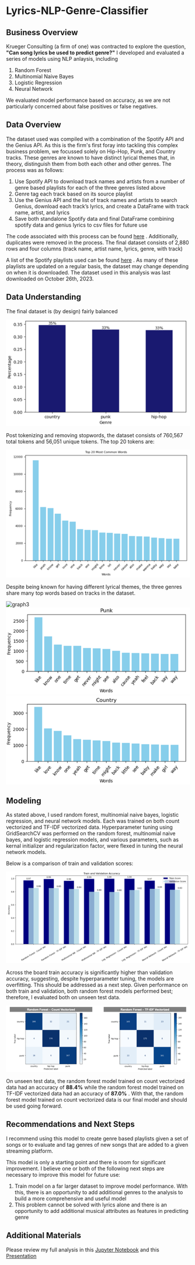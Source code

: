 # Lyrics-NLP-Genre-Classifier

## Business Overview
Krueger Consulting (a firm of one) was contracted to explore the question, **"Can song lyrics be used to predict genre?"** I developed and evaluated a series of models using NLP anlaysis, including
1. Random Forest
2. Multinomial Naive Bayes
3. Logistic Regression
4. Neural Network

We evaluated model performance based on accuracy, as we are not particularly concerned about false positives or false negatives.

## Data Overview
The dataset used was compiled with a combination of the Spotify API and the Genius API. As this is the firm's first foray into tackling this complex business problem, we focussed solely on Hip-Hop, Punk, and Country tracks. These genres are known to have distinct lyrical themes that, in theory, distinguish them from both each other and other genres. The process was as follows:
1. Use Spotify API to download track names and artists from a number of genre based playlists for each of the three genres listed above
2. Genre tag each track based on its source playlist
3. Use the Genius API and the list of track names and artists to search Genius, download each track’s lyrics, and create a DataFrame with track name, artist, and lyrics
4. Save both standalone Spotify data and final DataFrame combining spotify data and genius lyrics to csv files for future use

The code associated with this process can be found [here](./Lyrics_Dataset.ipynb) . Additionally, duplicates were removed in the process.
The final dataset consists of 2,880 rows and four columns (track name, artist name, lyrics, genre, with track)

A list of the Spotify playlists used can be found [here](./Spotify_Playlists.txt) . As many of these playlists are updated on a regular basis, the dataset may change depending on when it is downloaded. The dataset used in this analysis was last downloaded on October 26th, 2023.

## Data Understanding
The final dataset is (by design) fairly balanced

![graph1](./images/genresplit.png)

Post tokenizing and removing stopwords, the dataset consists of 760,567 total tokens and 56,051 unique tokens. The top 20 tokens are:

![graph2](./images/top20words.png)

Despite being known for having different lyrical themes, the three genres share many top words based on tracks in the dataset.

![graph3](./images/hihopwords.png)
![graph4](./images/punkwords.png)
![graph5](./images/countrywords.png)

## Modeling
As stated above, I used random forest, multinomial naive bayes, logistic regression, and neural network models. Each was trained on both count vectorized and TF-IDF vectorized data. Hyperparameter tuning using GridSearchCV was performed on the random forest, multinomial naive bayes, and logistic regression models, and various parameters, such as kernal initializer and regularization factor, were flexed in tuning the neural network models.

Below is a comparison of train and validation scores:

![graph6](./images/modelscores.png)

Across the board train accuracy is significantly higher than validation accuracy, suggesting, despite hyperparameter tuning, the models are overfitting. This should be addressed as a next step. Given performance on both train and validation, both random forest models performed best; therefore, I evaluated both on unseen test data.

![graph7](./images/finalmodeleval.png)

On unseen test data, the random forest model trained on count vectorized data had an accuracy of **88.4%** while the random forest model trained on TF-IDF vectorized data had an accuracy of **87.0%** . With that, the random forest model trained on count vectorized data is our final model and should be used going forward.

## Recommendations and Next Steps
I recommend using this model to create genre based playlists given a set of songs or to evaluate and tag genres of new songs that are added to a given streaming platform.

This model is only a starting point and there is room for significant improvement. I believe one or both of the following next steps are necessary to improve this model for future use:
1. Train model on a far larger dataset to improve model performance. With this, there is an opportunity to add additional genres to the analysis to build a more comprehensive and useful model
2. This problem cannot be solved with lyrics alone and there is an opportunity to add additional musical attributes as features in predicting genre

## Additional Materials
Please review my full analysis in this [Jupyter Notebook](./NLP_Lyrics_Genre_Classifier.ipynb) and this [Presentation](./Lyrics_NLP_Genre_Classifier_Pres.pdf) 



